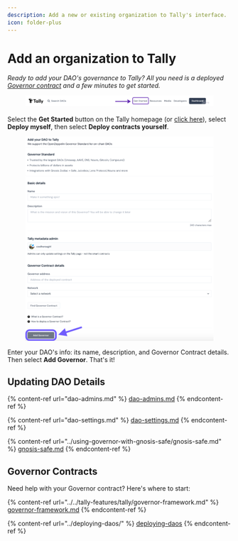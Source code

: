 ```yaml
---
description: Add a new or existing organization to Tally's interface.
icon: folder-plus
---
```


# Add an organization to Tally

_Ready to add your DAO's governance to Tally? All you need is a deployed_ [_Governor contract_](../../tally-features/tally/governor-framework.md) _and a few minutes to get started._

<figure><img src="../../.gitbook/assets/image (131).png" alt=""><figcaption></figcaption></figure>

Select the **Get Started** button on the Tally homepage (or [click here](https://www.tally.xyz/get-started)), select **Deploy myself**, then select **Deploy contracts yourself**.

<figure><img src="../../.gitbook/assets/Screenshot 2023-08-23 at 8.20.00 pm.png" alt=""><figcaption></figcaption></figure>

Enter your DAO's info: its name, description, and Governor Contract details. Then select **Add Governor**. That's it!

## Updating DAO Details

{% content-ref url="dao-admins.md" %}
[dao-admins.md](dao-admins.md)
{% endcontent-ref %}

{% content-ref url="dao-settings.md" %}
[dao-settings.md](dao-settings.md)
{% endcontent-ref %}

{% content-ref url="../using-governor-with-gnosis-safe/gnosis-safe.md" %}
[gnosis-safe.md](../using-governor-with-gnosis-safe/gnosis-safe.md)
{% endcontent-ref %}

## Governor Contracts

Need help with your Governor contract? Here's where to start:

{% content-ref url="../../tally-features/tally/governor-framework.md" %}
[governor-framework.md](../../tally-features/tally/governor-framework.md)
{% endcontent-ref %}

{% content-ref url="../deploying-daos/" %}
[deploying-daos](../deploying-daos/)
{% endcontent-ref %}
